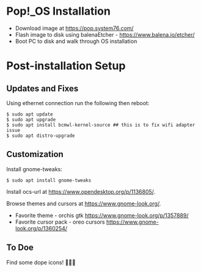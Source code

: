# Pop!_OS Installation
* Download image at https://pop.system76.com/
* Flash image to disk using balenaEtcher - https://www.balena.io/etcher/
* Boot PC to disk and walk through OS installation

# Post-installation Setup
## Updates and Fixes
Using ethernet connection run the following then reboot:

    $ sudo apt update
    $ sudo apt upgrade
    $ sudo apt install bcmwl-kernel-source ## this is to fix wifi adapter issue
    $ sudo apt distro-upgrade
    
## Customization
Install gnome-tweaks:

    $ sudo apt install gnome-tweaks
    
Install ocs-url at https://www.opendesktop.org/p/1136805/.

Browse themes and cursors at https://www.gnome-look.org/.
* Favorite theme - orchis gtk https://www.gnome-look.org/p/1357889/
* Favorite cursor pack - oreo cursors https://www.gnome-look.org/p/1360254/

## To Doe
Find some dope icons! 🤘🤘🤘
